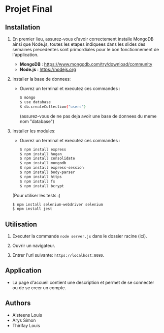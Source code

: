 # Projet Final

## Installation
1. En premier lieu, assurez-vous d'avoir correctement installe MongoDB ainsi que Node.js, toutes les etapes indiquees dans les slides des semaines precedentes
sont primordiales pour le bon fonctionnement de l'application.

    - **MongoDB** : https://www.mongodb.com/try/download/community
    - **Node.js** : https://nodejs.org

2. Installer la base de donnees:
    - Ouvrez un terminal et executez ces commandes :
      ```sh
      $ mongo
      $ use database
      $ db.createCollection("users")
      ```
      (assurez-vous de ne pas deja avoir une base de donnees du meme nom "database")

3. Installer les modules:
    - Ouvrez un terminal et executez ces commandes :
      ```sh
      $ npm install express
      $ npm install hogan
      $ npm install consolidate
      $ npm install mongodb
      $ npm install express-session
      $ npm install body-parser
      $ npm install https
      $ npm install fs
      $ npm install bcrypt
      ```

    (Pour utiliser les tests :)
      ```sh
      $ npm install selenium-webdriver selenium
      $ npm install jest
      ```



## Utilisation
1. Executer la commande `node server.js` dans le dossier racine (ici).

2. Ouvrir un navigateur.

3. Entrer l'url suivante: `https://localhost:8080`.



## Application
* La page d'accueil contient une description et permet de se connecter ou de se creer un compte.



## Authors
+ Alsteens Louis
+ Arys Simon
+ Thirifay Louis
